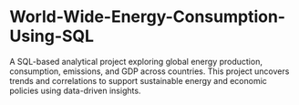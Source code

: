 # World-Wide-Energy-Consumption-Using-SQL
A SQL-based analytical project exploring global energy production, consumption, emissions, and GDP across countries. This project uncovers trends and correlations to support sustainable energy and economic policies using data-driven insights.
